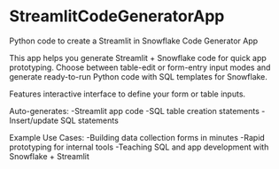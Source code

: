 # StreamlitCodeGeneratorApp
Python code to create a Streamlit in Snowflake Code Generator App

This app helps you generate Streamlit + Snowflake code for quick app prototyping.
Choose between table-edit or form-entry input modes and generate ready-to-run Python code with SQL templates for Snowflake.

Features interactive interface to define your form or table inputs. 

Auto-generates:
-Streamlit app code
-SQL table creation statements
-Insert/update SQL statements

Example Use Cases:
-Building data collection forms in minutes
-Rapid prototyping for internal tools
-Teaching SQL and app development with Snowflake + Streamlit
